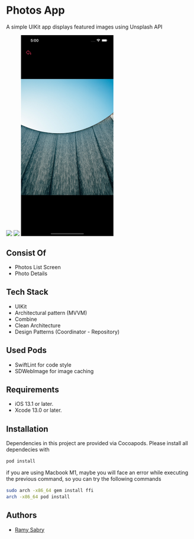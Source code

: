 
# Photos App

A simple UIKit app displays featured images using Unsplash API
<br />

<img src="ScreenShots/Image1.png" width="250"> <img src="ScreenShots/Image2.png" width="250"> <img src="ScreenShots/Image3.png" width="250">

    
## Consist Of
- Photos List Screen
- Photo Details

    
## Tech Stack
- UIKit
- Architectural pattern (MVVM)
- Combine
- Clean Architecture
- Design Patterns (Coordinator - Repository)
    

## Used Pods
- SwiftLint for code style
- SDWebImage for image caching
    

## Requirements
- iOS 13.1 or later.
- Xcode 13.0 or later.
    

## Installation
Dependencies in this project are provided via Cocoapods. Please install all dependecies with

```bash
pod install
```

if you are using Macbook M1, maybe you will face an error while executing the previous command, so you can try the following commands
```sh
sudo arch -x86_64 gem install ffi
arch -x86_64 pod install
```

    
## Authors

- [Ramy Sabry](https://www.linkedin.com/in/ramy-aiman-sabry-153770117/)

  

